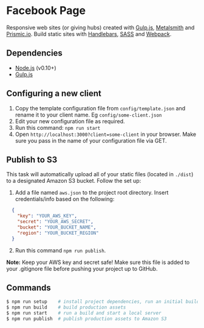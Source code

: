 # Facebook Page

Responsive web sites (or giving hubs) created with [Gulp.js](http://gulpjs.com/), [Metalsmith](http://www.metalsmith.io/) and [Prismic.io](https://prismic.io/). Build static sites with [Handlebars](http://handlebarsjs.com/), [SASS](http://sass-lang.com/) and [Webpack](http://webpack.github.io/).

## Dependencies

- [Node.js](https://nodejs.org/) (v0.10+)
- [Gulp.js](http://gulpjs.com/)

## Configuring a new client

1. Copy the template configuration file from `config/template.json` and rename it to your client name. Eg `config/some-client.json`
2. Edit your new configuration file as required.
3. Run this command: `npm run start`
4. Open `http://localhost:3000?client=some-client` in your browser. Make sure you pass in the name of your configuration file via GET.

## Publish to S3

This task will automatically upload all of your static files (located in `./dist`) to a designated Amazon S3 bucket. Follow the set up:

1. Add a file named `aws.json` to the project root directory. Insert credentials/info based on the following:

  ```json
    {
      "key": "YOUR_AWS_KEY",
      "secret": "YOUR_AWS_SECRET",
      "bucket": "YOUR_BUCKET_NAME",
      "region": "YOUR_BUCKET_REGION"
    }
  ```
2. Run this command `npm run publish`.

**Note:** Keep your AWS key and secret safe! Make sure this file is added to your .gitignore file before pushing your project up to GitHub.


## Commands

```sh
$ npm run setup    # install project dependencies, run an initial build
$ npm run build    # build production assets
$ npm run start    # run a build and start a local server
$ npm run publish  # publish production assets to Amazon S3
```
